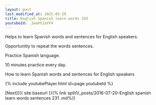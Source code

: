 ```yaml
---
layout: post
last_modified_at: 2021-03-29
title: English Spanish learn words 103 
youtubeId: _2waht2aYF4
---
```

 
 
Helps to learn Spanish words and sentences for English speakers.

Opportunitiy to repeat the words sentences. 

Practice Spanish language. 
 
10 minutes practice every day. 
 
How to learn Spanish words and sentences for English speakers 
 
{% include youtubePlayer.html id=page.youtubeId %}
 
 
[Next]({{ site.baseurl }}{% link  split1/_posts/2016-07-20-English spanish learn words sentences 231 .md%})
 

